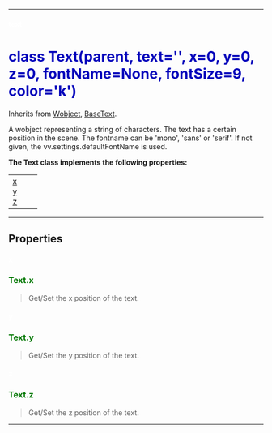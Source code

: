 
---

#### <font color='#FFF'>text</font> ####
# <font color='#00B'>class Text(parent, text='', x=0, y=0, z=0, fontName=None, fontSize=9, color='k')</font> #

Inherits from [Wobject](cls_Wobject.md), [BaseText](cls_BaseText.md).

A wobject representing a string of characters. The text has  a certain position in the scene. The fontname can be 'mono', 'sans' or 'serif'. If not given, the vv.settings.defaultFontName is used.





**The Text class implements the following properties:**<br /><table cellpadding='10px'><tr>
<td valign='top'>
<a href='#x.md'>x</a><br /><a href='#y.md'>y</a><br /><a href='#z.md'>z</a><br /></td>
<td valign='top'>
</td>
<td valign='top'>
</td>
</tr></table>



---


## Properties ##

#### <font color='#FFF'>x</font> ####
### <font color='#070'>Text.x</font> ###

> Get/Set the x position of the text.


#### <font color='#FFF'>y</font> ####
### <font color='#070'>Text.y</font> ###

> Get/Set the y position of the text.


#### <font color='#FFF'>z</font> ####
### <font color='#070'>Text.z</font> ###

> Get/Set the z position of the text.



---

